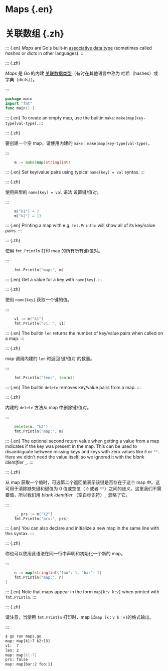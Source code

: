 
# Maps {.en}

# 关联数组 {.zh}

::: {.en}
_Maps_ are Go's built-in [associative data type](http://en.wikipedia.org/wiki/Associative_array)
(sometimes called _hashes_ or _dicts_ in other languages).
:::

::: {.zh}

_Maps_ 是 Go 的内建 [关联数据类型](http://en.wikipedia.org/wiki/Associative_array)（有时在其他语言中称为 哈希（hashes）或 字典（dicts））。

:::

```go
package main
import "fmt"
func main() {
```

::: {.en}
To create an empty map, use the builtin `make`:
`make(map[key-type]val-type)`.
:::

::: {.zh}

要创建一个空 map，请使用内建的 `make`：`make(map[key-type]val-type)`。

:::

```go
	m := make(map[string]int)
```

::: {.en}
Set key/value pairs using typical `name[key] = val`
syntax.
:::

::: {.zh}

使用典型的 `name[key] = val` 语法 设置键/值对。

:::

```go
	m["k1"] = 7
	m["k2"] = 13
```

::: {.en}
Printing a map with e.g. `fmt.Println` will show all of
its key/value pairs.
:::

::: {.zh}

使用 `fmt.Println` 打印 map 的所有所有键/值对。

:::

```go
	fmt.Println("map:", m)
```

::: {.en}
Get a value for a key with `name[key]`.
:::

::: {.zh}

使用 `name[key]` 获取一个键的值。

:::

```go
	v1 := m["k1"]
	fmt.Println("v1: ", v1)
```

::: {.en}
The builtin `len` returns the number of key/value
pairs when called on a map.
:::

::: {.zh}

map 调用内建的 `len` 时返回 键/值对 的数量。

:::

```go
	fmt.Println("len:", len(m))
```

::: {.en}
The builtin `delete` removes key/value pairs from
a map.
:::

::: {.zh}

内建的 `delete` 方法从 map 中删除键/值对。

:::

```go
	delete(m, "k2")
	fmt.Println("map:", m)
```

::: {.en}
The optional second return value when getting a
value from a map indicates if the key was present
in the map. This can be used to disambiguate
between missing keys and keys with zero values
like `0` or `""`. Here we didn't need the value
itself, so we ignored it with the _blank identifier_
`_`.
:::

::: {.zh}

从 map 获取一个值时，可选第二个返回值表示该键是否存在于这个 map 中。这可用于消除缺失键和键值为 0 值或空值（ `0` 或者 `""`）之间的歧义。这里我们不需要值，所以我们用 _blank identifier_ （空白标识符）`_` 忽略了它。

:::

```go
	_, prs := m["k2"]
	fmt.Println("prs:", prs)
```

::: {.en}
You can also declare and initialize a new map in
the same line with this syntax.
:::

::: {.zh}

你也可以使用此语法在同一行中声明和初始化一个新的 map。

:::

```go
	n := map[string]int{"foo": 1, "bar": 2}
	fmt.Println("map:", n)
}
```

::: {.en}
Note that maps appear in the form `map[k:v k:v]` when
printed with `fmt.Println`.
:::

::: {.zh}

请注意，当使用 `fmt.Println` 打印时，map 以`map [k：v k：v]`的格式输出。

:::

```bash
$ go run maps.go 
map: map[k1:7 k2:13]
v1:  7
len: 2
map: map[k1:7]
prs: false
map: map[bar:2 foo:1]
```
